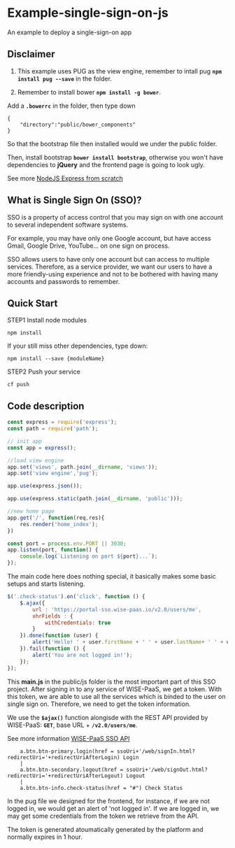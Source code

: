 # Example-single-sign-on-js

An example to deploy a single-sign-on app

## Disclaimer

1. This example uses PUG as the view engine, remember to intall pug **`npm install pug --save`** in the folder.

2. Remember to install bower **`npm install -g bower`**. 

Add a **`.bowerrc`** in the folder, then type down 

```
{
    "directory":"public/bower_components"
}
```

So that the bootstrap file then installed would we under the public folder.

Then, install bootstrap **`bower install bootstrap`**, otherwise you won't have dependencies to **jQuery** and the frontend page is going to look ugly.


See more [NodeJS Express from scratch](https://www.youtube.com/watch?v=lAUncPg_FVw)

## What is Single Sign On (SSO)?

SSO is a property of access control that you may sign on with one account to several independent software systems.

For example, you may have only one Google account, but have access Gmail, Google Drive, YouTube... on one sign on process.

SSO allows users to have only one account but can access to multiple services. Therefore, as a service provider, we want our users to have a more friendly-using experience and not to be bothered with having many accounts and passwords to remember.

## Quick Start

STEP1 Install node modules

    npm install
    
If your still miss other dependencies, type down:

    npm install --save {moduleName}
    
STEP2 Push your service

    cf push

## Code description

```js
const express = require('express');
const path = require('path');

// init app
const app = express();

//load view engine
app.set('views', path.join(__dirname, 'views'));
app.set('view engine','pug');

app.use(express.json());

app.use(express.static(path.join(__dirname, 'public')));

//new home page
app.get('/', function(req,res){
    res.render('home_index');
})

const port = process.env.PORT || 3030;
app.listen(port, function() {
    console.log(`Listening on port ${port}...`);
});
```

The main code here does nothing special, it basically makes some basic setups and starts listening.

```js
$('.check-status').on('click', function () {
    $.ajax({
        url : 'https://portal-sso.wise-paas.io/v2.0/users/me',
        xhrFields : {
            withCredentials: true
        }
    }).done(function (user) {
        alert('Hello! ' + user.firstName + ' ' + user.lastName+ ' ' + user.country);
    }).fail(function () {
        alert('You are not logged in!');
    });
});
```

This **main.js** in the public/js folder is the most important part of this SSO project. After signing in to any service of WISE-PaaS, we get a token. With this token, we are able to use all the services which is binded to the user on single sign on. Therefore, we need to get the token information. 

We use the **`$ajax()`** function alongisde with the REST API provided by WISE-PaaS: **`GET`**, base URL + **`/v2.0/users/me`**. 

See more information [WISE-PaaS SSO API](https://portal-technical.wise-paas.io/doc/api-document-portal.html#SSO-2)

```pug
    a.btn.btn-primary.login(href = ssoUri+'/web/signIn.html?redirectUri='+redirectUriAfterLogin) Login
    |       
    a.btn.btn-secondary.logout(href = ssoUri+'/web/signOut.html?redirectUri='+redirectUriAfterLogout) Logout
    |       
    a.btn.btn-info.check-status(href = "#") Check Status
```

In the pug file we designed for the frontend, for instance, if we are not logged in, we would get an alert of 'not logged in'. If we are logged in, we may get some credentials from the token we retrieve from the API.

The token is generated atoumatically generated by the platform and normally expires in 1 hour.

